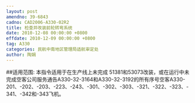 ```yaml
---
layout: post
amendno: 39-6843
cadno: CAD2006-A330-02R2
title: 检查并改装前轮转弯系统
date: 2010-12-08 00:00:00 +0800
effdate: 2010-12-09 00:00:00 +0800
tag: A330
categories: 民航中南地区管理局适航审定处
author: 陶娟
---
```


##适用范围:
本指令适用于在生产线上未完成 51381和53073改装，或在运行中未完成空客公司服务通告A330-32-3164和A330-32-3192的所有序号空客A330-201、-202、-203、-223、-243、-301、-302、-303、-321、-322、-323、-341、-342和-343飞机。

